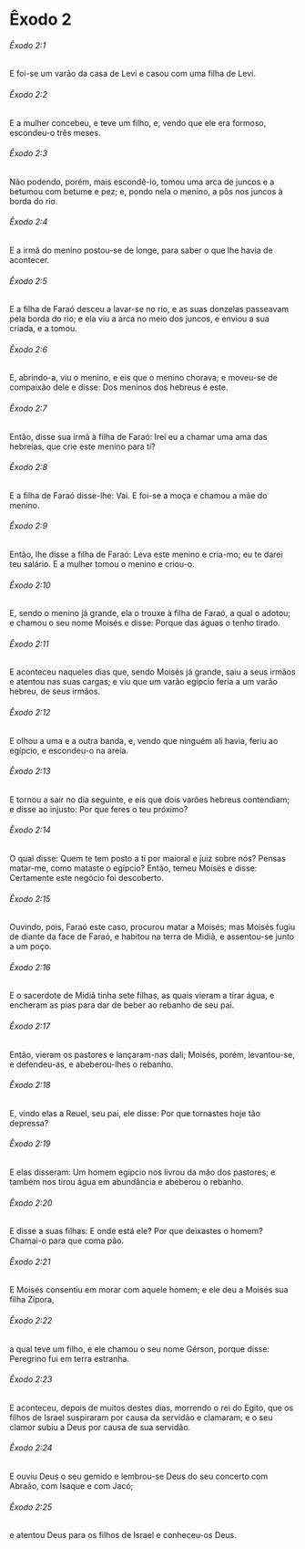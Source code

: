 # Êxodo 2

###### Êxodo 2:1

E foi-se um varão da casa de Levi e casou com uma filha de Levi.

###### Êxodo 2:2

E a mulher concebeu, e teve um filho, e, vendo que ele era formoso, escondeu-o três meses.

###### Êxodo 2:3

Não podendo, porém, mais escondê-lo, tomou uma arca de juncos e a betumou com betume e pez; e, pondo nela o menino, a pôs nos juncos à borda do rio.

###### Êxodo 2:4

E a irmã do menino postou-se de longe, para saber o que lhe havia de acontecer.

###### Êxodo 2:5

E a filha de Faraó desceu a lavar-se no rio, e as suas donzelas passeavam pela borda do rio; e ela viu a arca no meio dos juncos, e enviou a sua criada, e a tomou.

###### Êxodo 2:6

E, abrindo-a, viu o menino, e eis que o menino chorava; e moveu-se de compaixão dele e disse: Dos meninos dos hebreus é este.

###### Êxodo 2:7

Então, disse sua irmã à filha de Faraó: Irei eu a chamar uma ama das hebreias, que crie este menino para ti?

###### Êxodo 2:8

E a filha de Faraó disse-lhe: Vai. E foi-se a moça e chamou a mãe do menino.

###### Êxodo 2:9

Então, lhe disse a filha de Faraó: Leva este menino e cria-mo; eu te darei teu salário. E a mulher tomou o menino e criou-o.

###### Êxodo 2:10

E, sendo o menino já grande, ela o trouxe à filha de Faraó, a qual o adotou; e chamou o seu nome Moisés e disse: Porque das águas o tenho tirado.

###### Êxodo 2:11

E aconteceu naqueles dias que, sendo Moisés já grande, saiu a seus irmãos e atentou nas suas cargas; e viu que um varão egípcio feria a um varão hebreu, de seus irmãos.

###### Êxodo 2:12

E olhou a uma e a outra banda, e, vendo que ninguém ali havia, feriu ao egípcio, e escondeu-o na areia.

###### Êxodo 2:13

E tornou a sair no dia seguinte, e eis que dois varões hebreus contendiam; e disse ao injusto: Por que feres o teu próximo?

###### Êxodo 2:14

O qual disse: Quem te tem posto a ti por maioral e juiz sobre nós? Pensas matar-me, como mataste o egípcio? Então, temeu Moisés e disse: Certamente este negócio foi descoberto.

###### Êxodo 2:15

Ouvindo, pois, Faraó este caso, procurou matar a Moisés; mas Moisés fugiu de diante da face de Faraó, e habitou na terra de Midiã, e assentou-se junto a um poço.

###### Êxodo 2:16

E o sacerdote de Midiã tinha sete filhas, as quais vieram a tirar água, e encheram as pias para dar de beber ao rebanho de seu pai.

###### Êxodo 2:17

Então, vieram os pastores e lançaram-nas dali; Moisés, porém, levantou-se, e defendeu-as, e abeberou-lhes o rebanho.

###### Êxodo 2:18

E, vindo elas a Reuel, seu pai, ele disse: Por que tornastes hoje tão depressa?

###### Êxodo 2:19

E elas disseram: Um homem egípcio nos livrou da mão dos pastores; e também nos tirou água em abundância e abeberou o rebanho.

###### Êxodo 2:20

E disse a suas filhas: E onde está ele? Por que deixastes o homem? Chamai-o para que coma pão.

###### Êxodo 2:21

E Moisés consentiu em morar com aquele homem; e ele deu a Moisés sua filha Zípora,

###### Êxodo 2:22

a qual teve um filho, e ele chamou o seu nome Gérson, porque disse: Peregrino fui em terra estranha.

###### Êxodo 2:23

E aconteceu, depois de muitos destes dias, morrendo o rei do Egito, que os filhos de Israel suspiraram por causa da servidão e clamaram; e o seu clamor subiu a Deus por causa de sua servidão.

###### Êxodo 2:24

E ouviu Deus o seu gemido e lembrou-se Deus do seu concerto com Abraão, com Isaque e com Jacó;

###### Êxodo 2:25

e atentou Deus para os filhos de Israel e conheceu-os Deus.

